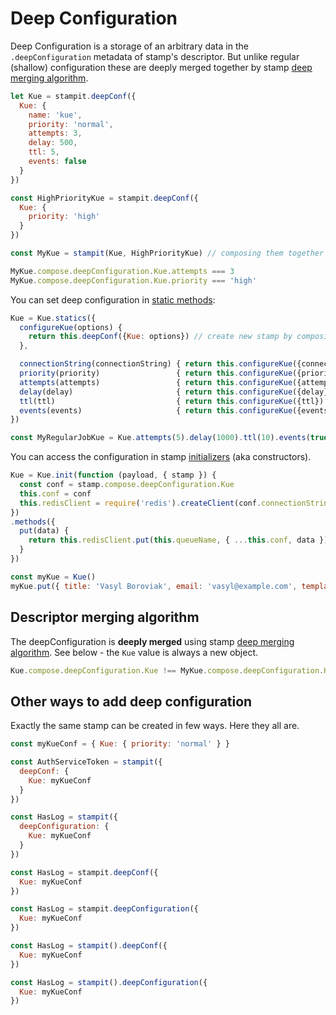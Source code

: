 # Deep Configuration

Deep Configuration is a storage of an arbitrary data in the `.deepConfiguration` metadata of stamp's descriptor. But unlike regular \(shallow\) configuration these are deeply merged together by stamp [deep merging algorithm](/specification/merging-algorithm.md).

```js
let Kue = stampit.deepConf({
  Kue: {
    name: 'kue',
    priority: 'normal',
    attempts: 3,
    delay: 500,
    ttl: 5,
    events: false
  }
})

const HighPriorityKue = stampit.deepConf({
  Kue: {
    priority: 'high'
  }
})

const MyKue = stampit(Kue, HighPriorityKue) // composing them together

MyKue.compose.deepConfiguration.Kue.attempts === 3
MyKue.compose.deepConfiguration.Kue.priority === 'high'
```

You can set deep configuration in [static methods](/static-properties.md):

```js
Kue = Kue.statics({
  configureKue(options) {
    return this.deepConf({Kue: options}) // create new stamp by composing parent stamp with some configuration
  },

  connectionString(connectionString) { return this.configureKue({connectionString} },
  priority(priority)                 { return this.configureKue({priority} },
  attempts(attempts)                 { return this.configureKue({attempts}) },
  delay(delay)                       { return this.configureKue({delay}) },
  ttl(ttl)                           { return this.configureKue({ttl}) },
  events(events)                     { return this.configureKue({events}) }
})

const MyRegularJobKue = Kue.attempts(5).delay(1000).ttl(10).events(true).priority('low')
```

You can access the configuration in stamp [initializers](/initializers.md) \(aka constructors\).

```js
Kue = Kue.init(function (payload, { stamp }) {
  const conf = stamp.compose.deepConfiguration.Kue
  this.conf = conf
  this.redisClient = require('redis').createClient(conf.connectionString)
})
.methods({
  put(data) {
    return this.redisClient.put(this.queueName, { ...this.conf, data })
  }
})

const myKue = Kue()
myKue.put({ title: 'Vasyl Boroviak', email: 'vasyl@example.com', template: 'welcome-email' })
```

## Descriptor merging algorithm

The deepConfiguration is **deeply merged** using stamp [deep merging algorithm](/specification/merging-algorithm.md). See below - the `Kue` value is always a new object.

```js
Kue.compose.deepConfiguration.Kue !== MyKue.compose.deepConfiguration.Kue // NEVER EQUAL! NO MATTER WHAT!
```

## Other ways to add deep configuration

Exactly the same stamp can be created in few ways. Here they all are.

```js
const myKueConf = { Kue: { priority: 'normal' } }

const AuthServiceToken = stampit({
  deepConf: {
    Kue: myKueConf
  }
})

const HasLog = stampit({
  deepConfiguration: {
    Kue: myKueConf
  }
})

const HasLog = stampit.deepConf({
  Kue: myKueConf
})

const HasLog = stampit.deepConfiguration({
  Kue: myKueConf
})

const HasLog = stampit().deepConf({
  Kue: myKueConf
})

const HasLog = stampit().deepConfiguration({
  Kue: myKueConf
})
```



